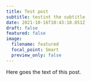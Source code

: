 ```yaml
---
title: Test post
subtitle: testint the subtitle
date: 2021-10-16T10:43:18.851Z
draft: false
featured: false
image:
  filename: featured
  focal_point: Smart
  preview_only: false
---
```

Here goes the text of this post.